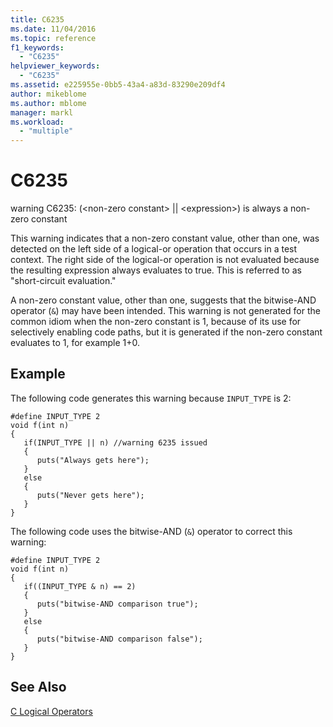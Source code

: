 ```yaml
---
title: C6235
ms.date: 11/04/2016
ms.topic: reference
f1_keywords:
  - "C6235"
helpviewer_keywords:
  - "C6235"
ms.assetid: e225955e-0bb5-43a4-a83d-83290e209df4
author: mikeblome
ms.author: mblome
manager: markl
ms.workload:
  - "multiple"
---
```

# C6235
warning C6235: (\<non-zero constant> &#124;&#124; \<expression>) is always a non-zero constant

 This warning indicates that a non-zero constant value, other than one, was detected on the left side of a logical-or operation that occurs in a test context. The right side of the logical-or operation is not evaluated because the resulting expression always evaluates to true. This is referred to as "short-circuit evaluation."

 A non-zero constant value, other than one, suggests that the bitwise-AND operator (`&`) may have been intended. This warning is not generated for the common idiom when the non-zero constant is 1, because of its use for selectively enabling code paths, but it is generated if the non-zero constant evaluates to 1, for example 1+0.

## Example
 The following code generates this warning because `INPUT_TYPE` is 2:

```
#define INPUT_TYPE 2
void f(int n)
{
   if(INPUT_TYPE || n) //warning 6235 issued
   {
      puts("Always gets here");
   }
   else
   {
      puts("Never gets here");
   }
}
```

 The following code uses the bitwise-AND (`&`) operator to correct this warning:

```
#define INPUT_TYPE 2
void f(int n)
{
   if((INPUT_TYPE & n) == 2)
   {
      puts("bitwise-AND comparison true");
   }
   else
   {
      puts("bitwise-AND comparison false");
   }
}
```

## See Also
 [C Logical Operators](/cpp/c-language/c-logical-operators)
